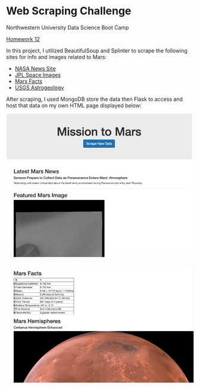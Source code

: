 # Web Scraping Challenge
Northwestern University Data Science Boot Camp

[Homework 12](https://nu.bootcampcontent.com/NU-Coding-Bootcamp/nu-chi-data-pt-08-2020-u-c/tree/master/02-Homework/12-Web-Scraping-and-Document-Databases/Instructions)

In this project, I utilized BeautifulSoup and Splinter to scrape the following sites for info and images related to Mars:
- [NASA News Site](https://mars.nasa.gov/news/)
- [JPL Space Images](https://www.jpl.nasa.gov/spaceimages/?search=&category=Mars)
- [Mars Facts](https://space-facts.com/mars/)
- [USGS Astrogeology](https://astrogeology.usgs.gov/search/results?q=hemisphere+enhanced&k1=target&v1=Mars)

After scraping, I used MongoDB store the data then Flask to access and host that data on my own HTML page displayed below:

![Page Top](https://github.com/alextorres12/web-scraping-challenge/blob/main/Screenshots/page_top.png)

![Page Bottom](https://github.com/alextorres12/web-scraping-challenge/blob/main/Screenshots/page_bottom.png)

